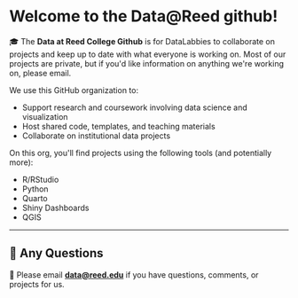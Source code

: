 # Welcome to the Data@Reed github!

🎓 The **Data at Reed College Github** is for DataLabbies to collaborate on projects and keep up to date with what everyone is working on. Most of our projects are private, but if you'd like information on anything we're working on, please email. 

We use this GitHub organization to:
- Support research and coursework involving data science and visualization
- Host shared code, templates, and teaching materials
- Collaborate on institutional data projects

On this org, you'll find projects using the following tools (and potentially more):  
- R/RStudio
- Python
- Quarto
- Shiny Dashboards
- QGIS 

---

## 💬 Any Questions 

📣 Please email **data@reed.edu** if you have questions, comments, or projects for us. 

